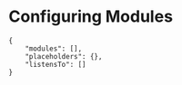 # Configuring Modules

```
{
    "modules": [],
    "placeholders": {},
    "listensTo": []
}
```



